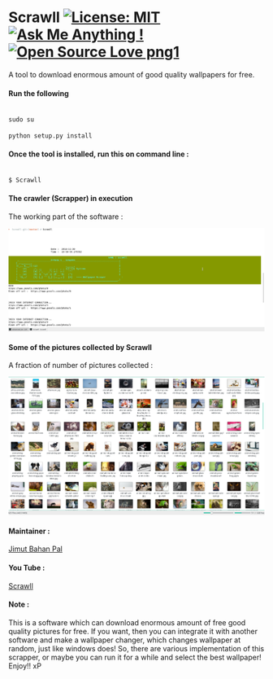 # Scrawll [![License: MIT](https://img.shields.io/badge/License-MIT-yellow.svg)](https://opensource.org/licenses/MIT) [![Ask Me Anything !](https://img.shields.io/badge/Ask%20me-anything-1abc9c.svg)](https://GitHub.com/Naereen/ama) [![Open Source Love png1](https://badges.frapsoft.com/os/v1/open-source.png?v=103)](https://github.com/ellerbrock/open-source-badges/)

A tool to download enormous amount of good quality wallpapers for free. 


#### Run the following

```

sudo su

python setup.py install

```

#### Once the tool is installed, run this on command line : 


```

$ Scrawll

```
#### The crawler (Scrapper) in execution

The working part of the software :

![The loading of data](/img/exec.png)

#### Some of the pictures collected by Scrawll

A fraction of number of pictures collected :

![The loading of data](/img/ins.png)

#### Maintainer : 

[Jimut Bahan Pal](https://www.linkedin.com/in/jimut-bahan-pal-156862123/)

#### You Tube :
[Scrawll](https://youtu.be/hfSvzq-5HZg)

#### Note :

This is a software which can download enormous amount of free good quality pictures for free. If you want, then you can integrate it with another software and make a wallpaper changer, which changes wallpaper at random, just like windows does!
So, there are various implementation of this scrapper, or maybe you can run it for a while and select the best wallpaper! 
Enjoy!! xP

